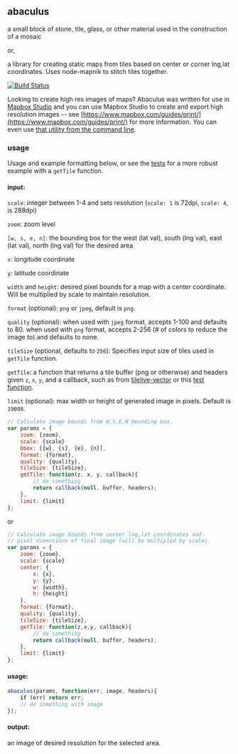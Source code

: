 ## abaculus
a small block of stone, tile, glass, or other material used in the construction of a mosaic

or,

a library for creating static maps from tiles based on center or corner lng,lat coordinates.
Uses node-mapnik to stitch tiles together.

[![Build Status](https://travis-ci.org/CartoDB/abaculus.svg?branch=cdb-2.x)](https://travis-ci.org/CartoDB/abaculus)

Looking to create high res images of maps? Abaculus was written for use in [Mapbox Studio](http://github.com/mapbox/mapbox-studio) and you can use Mapbox Studio to create and export high resolution images -- see [https://www.mapbox.com/guides/print/](https://www.mapbox.com/guides/print/) for more information. You can even use [that utility from the command line](https://github.com/mapbox/mapbox-studio/issues/1024#issuecomment-63535433).

### usage

Usage and example formatting below, or see the [tests](https://github.com/mapbox/abaculus/blob/master/test/test.js#L158-L204) for a more robust example with a `getTile` function.

#### input:
`scale`: integer between 1-4 and sets resolution (`scale: 1` is 72dpi, `scale: 4`, is 288dpi)

`zoom`: zoom level

`[w, s, e, n]`: the bounding box for the west (lat val), south (lng val), east (lat val), north (lng val) for the desired area

`x`: longitude coordinate

`y`: latitude coordinate

`width` and `height`: desired pixel bounds for a map with a center coordinate. Will be multiplied by scale to maintain resolution.

`format` (optional): `png` or `jpeg`, default is `png`.

`quality` (optional): when used with `jpeg` format, accepts 1-100 and defaults to 80. when used with `png` format, accepts 2-256 (# of colors to reduce the image to) and defaults to none.

`tileSize` (optional, defaults to `256`): Specifies input size of tiles used in `getTile` function.

`getTile`: a function that returns a tile buffer (png or otherwise) and headers given `z`, `x`, `y`, and a callback, such as from [tilelive-vector](https://github.com/mapbox/tilelive-vector/blob/master/index.js#L119-L218) or this [test function](https://github.com/mapbox/abaculus/blob/master/test/test.js#L184-L204).

`limit` (optional): max width or height of generated image in pixels. Default is `19008`.

```javascript
// Calculate image bounds from W,S,E,N bounding box.
var params = {
	zoom: {zoom},
	scale: {scale}
    bbox: [{w}, {s}, {e}, {n}],
    format: {format},
    quality: {quality},
	tileSize: {tileSize},
    getTile: function(z, x, y, callback){
		// do something
		return callback(null, buffer, headers);
	},
	limit: {limit}
};
```
or
```javascript
// Calculate image bounds from center lng,lat coordinates and
// pixel dimensions of final image (will be multipled by scale).
var params = {
	zoom: {zoom},
	scale: {scale}
    center: {
    	x: {x},
    	y: {y},
    	w: {width},
    	h: {height}
    },
    format: {format},
    quality: {quality},
	tileSize: {tileSize},
    getTile: function(z,x,y, callback){
		// do something
		return callback(null, buffer, headers);
	},
	limit: {limit}
};
```
#### usage:
``` javascript
abaculus(params, function(err, image, headers){
	if (err) return err;
	// do something with image
});
```

#### output:
an image of desired resolution for the selected area.

